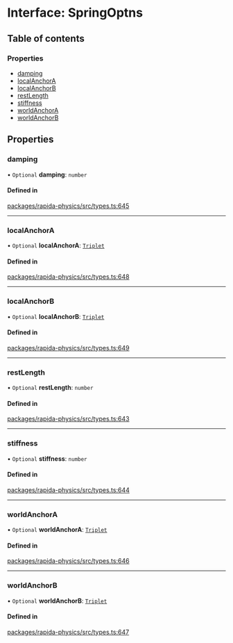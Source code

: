 # Interface: SpringOptns

## Table of contents

### Properties

- [damping](SpringOptns.md#damping)
- [localAnchorA](SpringOptns.md#localanchora)
- [localAnchorB](SpringOptns.md#localanchorb)
- [restLength](SpringOptns.md#restlength)
- [stiffness](SpringOptns.md#stiffness)
- [worldAnchorA](SpringOptns.md#worldanchora)
- [worldAnchorB](SpringOptns.md#worldanchorb)

## Properties

### damping

• `Optional` **damping**: `number`

#### Defined in

[packages/rapida-physics/src/types.ts:645](https://gitlab.com/rapidajs/rapida/-/blob/795fd7e/packages/rapida-physics/src/types.ts#L645)

___

### localAnchorA

• `Optional` **localAnchorA**: [`Triplet`](../modules.md#triplet)

#### Defined in

[packages/rapida-physics/src/types.ts:648](https://gitlab.com/rapidajs/rapida/-/blob/795fd7e/packages/rapida-physics/src/types.ts#L648)

___

### localAnchorB

• `Optional` **localAnchorB**: [`Triplet`](../modules.md#triplet)

#### Defined in

[packages/rapida-physics/src/types.ts:649](https://gitlab.com/rapidajs/rapida/-/blob/795fd7e/packages/rapida-physics/src/types.ts#L649)

___

### restLength

• `Optional` **restLength**: `number`

#### Defined in

[packages/rapida-physics/src/types.ts:643](https://gitlab.com/rapidajs/rapida/-/blob/795fd7e/packages/rapida-physics/src/types.ts#L643)

___

### stiffness

• `Optional` **stiffness**: `number`

#### Defined in

[packages/rapida-physics/src/types.ts:644](https://gitlab.com/rapidajs/rapida/-/blob/795fd7e/packages/rapida-physics/src/types.ts#L644)

___

### worldAnchorA

• `Optional` **worldAnchorA**: [`Triplet`](../modules.md#triplet)

#### Defined in

[packages/rapida-physics/src/types.ts:646](https://gitlab.com/rapidajs/rapida/-/blob/795fd7e/packages/rapida-physics/src/types.ts#L646)

___

### worldAnchorB

• `Optional` **worldAnchorB**: [`Triplet`](../modules.md#triplet)

#### Defined in

[packages/rapida-physics/src/types.ts:647](https://gitlab.com/rapidajs/rapida/-/blob/795fd7e/packages/rapida-physics/src/types.ts#L647)
